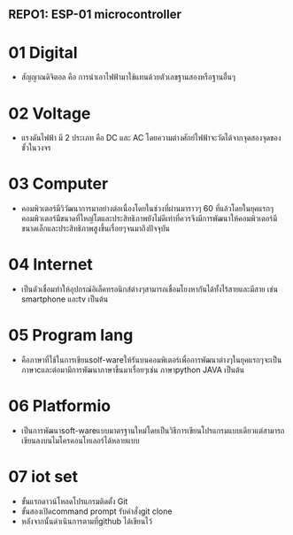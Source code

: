 ## REPO1: ESP-01 microcontroller
 # 01 Digital 
  - สัญญาณดิจิตอล คือ การนำเอาไฟฟ้ามาใช้แทนด้วยตัวเลขฐานสองหรือฐานอื่่นๆ
 # 02 Voltage
  - แรงดันไฟฟ้า มี 2 ประเภท คือ DC และ AC โดยความต่างศักย์ไฟฟ้าจะวัดได้จากจุดสองจุดของขั้วในวงจร
 # 03 Computer
  - คอมพิวเตอร์มีวิวัฒนาการมาอย่างต่อเนื่องโดยในช่วงที่ผ่านมาราวๆ 60 ที่แล้วโดยในยุคแรกๆคอมพิวเตอร์มีขนาดที่ใหญ่โตและประสิทธิภาพยังไม่ดีเท่าที่ควรจึงมีการพัฒนาให้คอมพิวเตอร์มีขนาดเล็กและประสิทธิภาพสูงขึ้นเรื่อยๆจนมาถึงปัจจุบัน
 # 04 Internet
  - เป็นตัวเชื่อมทำให้อุปกรณ์อิเล็คทรอนิกส์ต่างๆสามารถเชื่อมโยงหากันได้ทั้งไร้สายและมีสาย เช่น smartphone และtv เป็นต้น
 # 05 Program lang
  - คือภาษาที่ใช้ในการเขียนsolf-wareให้รันบนคอมพิเตอร์เพื่อการพัฒนาต่างๆในยุคแรกๆจะเป็นภาษาcและต่อมามีการพัฒนาภาษาขึ้นมาเรื่อยๆเช่น ภาษาpython JAVA เป็นต้น
 # 06 Platformio
  - เป็นการพัฒนาsoft-wareแบบมาตรฐานใหม่โดยเป็นวิธีการเขียนโปรแกรมแบบเดียวแต่สามารถเขียนลงบนไมโครคอนโทเลอร์ได้หลายแบบ 
 # 07 iot set
  - ขั้นแรกดาวน์โหลดโปรแกรมติดตั้ง Git
  - ขั้นสองเปิดcommand prompt รับคำสั่งgit clone
  - หลังจากนั้นดำเนินการตามที่github ได้เขียนไว้
 
